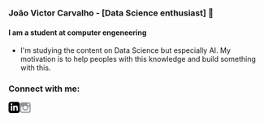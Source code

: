 ### João Victor Carvalho - [Data Science enthusiast] 👋
#### I am a student at computer engeneering

- I'm studying the content on Data Science but especially AI. My motivation is to help peoples with this knowledge and build something with this.

### Connect with me:

[<img align="left"  width="22px" src="https://github.com/joaocarvoli/joaocarvoli/blob/main/logo/linkedin-black-icon-logo-ECC426C572-seeklogo.com.png" />][linkedin]

[<img align="left" alt="joaocarvoli | Instagram" width="22px" src="https://github.com/joaocarvoli/joaocarvoli/blob/main/logo/0-818_smbolo-do-instagram-png-transparent-png.png" />][instagram]




<br />
<br />

[instagram]: https://www.instagram.com/joaocarvoli/
[linkedin]: https://www.linkedin.com/in/joaocarvoli/
